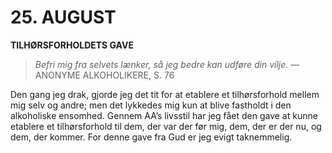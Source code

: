 # 25. AUGUST

**TILHØRSFORHOLDETS GAVE**

> *Befri mig fra selvets lænker, så jeg bedre kan udføre din vilje.*
> — ANONYME ALKOHOLIKERE, S. 76

Den gang jeg drak, gjorde jeg det tit for at etablere et tilhørsforhold mellem mig selv og andre; men det lykkedes mig kun at blive fastholdt i den alkoholiske ensomhed. Gennem AA’s livsstil har jeg fået den gave at kunne etablere et tilhørsforhold til dem, der var der før mig, dem, der er der nu, og dem, der kommer. For denne gave fra Gud er jeg evigt taknemmelig.
